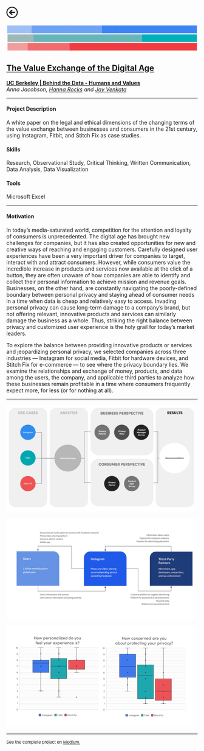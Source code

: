 [<img src="images/arrow_back.png?raw=true" width="30"/>](/data_science/index)

[<img src="images/value_exchange_2.png?raw=true"/>](https://medium.com/berkeleyischool/the-value-exchange-of-the-digital-age-9d44ddd2d0c0)

## [The Value Exchange of the Digital Age](https://medium.com/berkeleyischool/the-value-exchange-of-the-digital-age-9d44ddd2d0c0)
[**UC Berkeley | Behind the Data - Humans and Values**](https://www.ischool.berkeley.edu/courses/datasci/231)<br>
*Anna Jacobson, [Hanna Rocks](https://www.linkedin.com/in/hanna-rocks-62b56040/) and [Jay Venkata](https://www.linkedin.com/in/jay-venkata)*

---

#### Project Description
A white paper on the legal and ethical dimensions of the changing terms of the value exchange between businesses and consumers in the 21st century, using Instagram, Fitbit, and Stitch Fix as case studies.

#### Skills 
Research, Observational Study, Critical Thinking, Written Communication, Data Analysis, Data Visualization

#### Tools 
Microsoft Excel

---

#### Motivation

In today’s media-saturated world, competition for the attention and loyalty of consumers is unprecedented. The digital age has brought new challenges for companies, but it has also created opportunities for new and creative ways of reaching and engaging customers. Carefully designed user experiences have been a very important driver for companies to target, interact with and attract consumers. However, while consumers value the incredible increase in products and services now available at the click of a button, they are often unaware of how companies are able to identify and collect their personal information to achieve mission and revenue goals. Businesses, on the other hand, are constantly navigating the poorly-defined boundary between personal privacy and staying ahead of consumer needs in a time when data is cheap and relatively easy to access. Invading personal privacy can cause long-term damage to a company’s brand, but not offering relevant, innovative products and services can similarly damage the business as a whole. Thus, striking the right balance between privacy and customized user experience is the holy grail for today’s market leaders.

To explore the balance between providing innovative products or services and jeopardizing personal privacy, we selected companies across three industries — Instagram for social media, Fitbit for hardware devices, and Stitch Fix for e-commerce — to see where the privacy boundary lies. We examine the relationships and exchange of money, products, and data among the users, the company, and applicable third parties to analyze how these businesses remain profitable in a time where consumers frequently expect more, for less (or for nothing at all). 

---

[<img src="images/value_exchange_1.png?raw=true"/>](https://medium.com/berkeleyischool/the-value-exchange-of-the-digital-age-9d44ddd2d0c0)

[<img src="images/value_exchange_3.png?raw=true"/>](https://medium.com/berkeleyischool/the-value-exchange-of-the-digital-age-9d44ddd2d0c0)

[<img src="images/value_exchange_4.png?raw=true"/>](https://medium.com/berkeleyischool/the-value-exchange-of-the-digital-age-9d44ddd2d0c0)

---
<p style="font-size:11px">See the complete project on <a href="https://medium.com/berkeleyischool/the-value-exchange-of-the-digital-age-9d44ddd2d0c0">Medium.</a></p>
